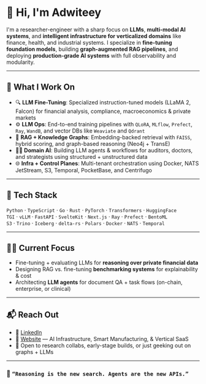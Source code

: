 # 👋 Hi, I'm Adwiteey

I'm a researcher-engineer with a sharp focus on **LLMs**, **multi-modal AI systems**, and **intelligent infrastructure for verticalized domains** like finance, health, and industrial systems. I specialize in **fine-tuning foundation models**, building **graph-augmented RAG pipelines**, and deploying **production-grade AI systems** with full observability and modularity.

---

## 🧠 What I Work On

- 🔍 **LLM Fine-Tuning**: Specialized instruction-tuned models (LLaMA 2, Falcon) for financial analysis, compliance, macroeconomics & private markets  
- ⚙️ **LLM Ops**: End-to-end training pipelines with `QLoRA`, `MLflow`, `Prefect`, `Ray`, `WandB`, and vector DBs like `Weaviate` and `Qdrant`  
- 🧱 **RAG + Knowledge Graphs**: Embedding-backed retrieval with `FAISS`, hybrid scoring, and graph-based reasoning (Neo4j + TransE)  
- 🧑‍⚕️ **Domain AI**: Building LLM agents & workflows for auditors, doctors, and strategists using structured + unstructured data  
- 🌐 **Infra + Control Planes**: Multi-tenant orchestration using Docker, NATS JetStream, S3, Temporal, PocketBase, and Centrifugo  

---

## 🧰 Tech Stack

`Python` · `TypeScript` · `Go` · `Rust` · `PyTorch` · `Transformers` · `HuggingFace`  
`TGI` · `vLLM` · `FastAPI` · `SvelteKit` · `Next.js` · `Ray` · `Prefect` · `BentoML`  
`S3` · `Trino` · `Iceberg` · `delta-rs` · `Polars` · `Docker` · `NATS` · `Temporal`



---

## 🧑‍🚀 Current Focus

- Fine-tuning + evaluating LLMs for **reasoning over private financial data**  
- Designing RAG vs. fine-tuning **benchmarking systems** for explainability & cost  
- Architecting **LLM agents** for document QA + task flows (on-chain, enterprise, or clinical)

---

## 📬 Reach Out

- 💼 [LinkedIn](https://www.linkedin.com/in/adwiteeymauriya/)
- 🧪 [Website](https://flaredog.com) — AI Infrastructure, Smart Manufacturing, & Vertical SaaS
- 📩 Open to research collabs, early-stage builds, or just geeking out on graphs + LLMs

---

### 🔖 `“Reasoning is the new search. Agents are the new APIs.”`  

